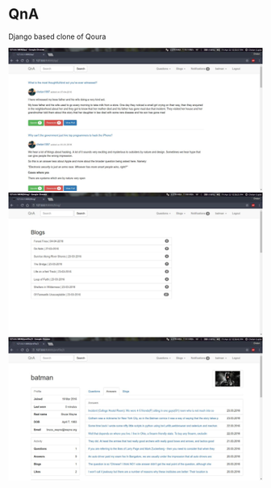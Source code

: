 # QnA
Django based clone of Qoura

![alt tag](https://github.com/guptachetan1997/QnA/blob/master/1.jpg)
![alt tag](https://github.com/guptachetan1997/QnA/blob/master/2.jpg)
![alt tag](https://github.com/guptachetan1997/QnA/blob/master/3.jpg)


